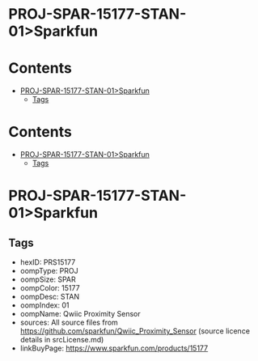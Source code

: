 
PROJ-SPAR-15177-STAN-01>Sparkfun
================================

Contents
========

* [PROJ-SPAR-15177-STAN-01>Sparkfun](#proj-spar-15177-stan-01sparkfun)
	* [Tags](#tags)

Contents
========

* [PROJ-SPAR-15177-STAN-01>Sparkfun](#proj-spar-15177-stan-01sparkfun)
	* [Tags](#tags)

# PROJ-SPAR-15177-STAN-01>Sparkfun

## Tags

- hexID: PRS15177
- oompType: PROJ
- oompSize: SPAR
- oompColor: 15177
- oompDesc: STAN
- oompIndex: 01
- oompName: Qwiic Proximity Sensor
- sources: All source files from https://github.com/sparkfun/Qwiic_Proximity_Sensor (source licence details in srcLicense.md)
- linkBuyPage: https://www.sparkfun.com/products/15177
